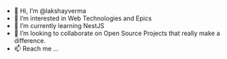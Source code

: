 - 👋 Hi, I’m @lakshayverma
- 👀 I’m interested in Web Technologies and Epics
- 🌱 I’m currently learning NestJS
- 💞️ I’m looking to collaborate on Open Source Projects that really make a difference.
- 📫 Reach me ...

<!---
lakshayverma/lakshayverma is a ✨ special ✨ repository because its `README.md` (this file) appears on your GitHub profile.
You can click the Preview link to take a look at your changes.
--->
